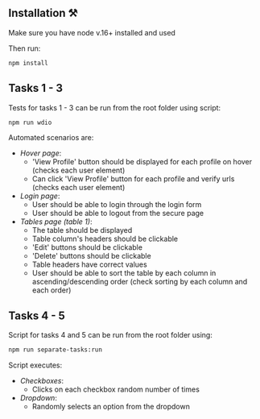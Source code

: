 ## Installation ⚒️
Make sure you have node v.16+ installed and used

Then run: 
```bash
npm install
```


## Tasks 1 - 3
Tests for tasks 1 - 3 can be run from the root folder using script:

```bash
npm run wdio
```

Automated scenarios are:
- _Hover page_:
    - 'View Profile' button should be displayed for each profile on hover (checks each user element)
    - Can click 'View Profile' button for each profile and verify urls (checks each user element)
- _Login page_:
    - User should be able to login through the login form
    - User should be able to logout from the secure page
- _Tables page (table 1)_:
    - The table should be displayed
    - Table column's headers should be clickable
    - 'Edit' buttons should be clickable
    - 'Delete' buttons should be clickable
    - Table headers have correct values
    - User should be able to sort the table by each column in ascending/descending order (check sorting by each column and each order)
    

## Tasks 4 - 5
Script for tasks 4 and 5 can be run from the root folder using:

```bash
npm run separate-tasks:run
```

Script executes:
- _Checkboxes_:
    - Clicks on each checkbox random number of times
- _Dropdown_:
    - Randomly selects an option from the dropdown